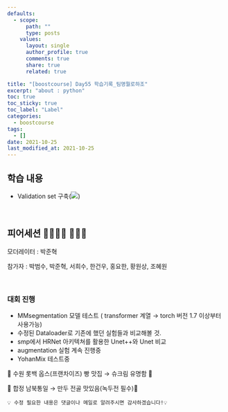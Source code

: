 ```yaml
---
defaults:
  - scope:
      path: ""
      type: posts
    values:
      layout: single
      author_profile: true
      comments: true
      share: true
      related: true

title: "[boostcourse] Day55 학습기록_팀명뭘로하조"
excerpt: "about : python"
toc: true
toc_sticky: true
toc_label: "Label"
categories:
  - boostcourse
tags:
  - []
date: 2021-10-25
last_modified_at: 2021-10-25
---
```


## 학습 내용

- Validation set 구축(<a href="https://hongsusoo.github.io/dl/dl_validationset"><img src="https://img.shields.io/badge/-validation set-red"/></a>)

<br>

## 피어세션 👨‍👨‍👦‍👦 👨‍👨‍👦

모더레이터 : 박준혁

참가자 : 박범수, 박준혁, 서희수, 한건우, 홍요한, 황원상, 조혜원

<br>

### 대회 진행

- MMsegmentation 모델 테스트 ( transformer 계열 → torch 버전 1.7 이상부터 사용가능)
- 수정된 Dataloader로 기존에 했던 실험들과 비교해볼 것.
- smp에서 HRNet 아키텍쳐를 활용한 Unet++와 Unet 비교
- augmentation 실험 계속 진행중
- YohanMix 테스트중

🍞 수원 롯백 옵스(프랜차이즈) 빵 맛집 → 슈크림 유명함 🍞

🥘 합정 남북통일 → 만두 전골 맛있음(녹두전 필수)🥘

```
💡 수정 필요한 내용은 댓글이나 메일로 알려주시면 감사하겠습니다!💡 
```
